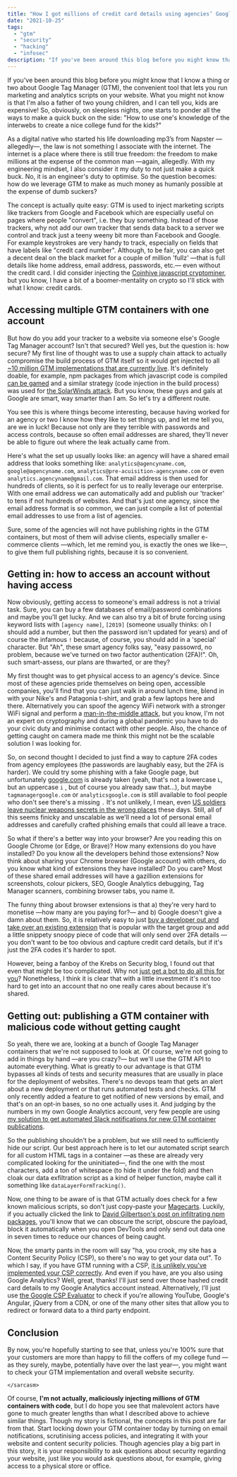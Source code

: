 ```yaml
---
title: "How I got millions of credit card details using agencies’ Google Tag Manager (GTM) accounts"
date: "2021-10-25"
tags: 
  - "gtm"
  - "security"
  - "hacking"
  - "infosec"
description: "If you've been around this blog before you might know that I know a thing or two about Google Tag Manager (GTM), the convenient tool that lets you run marketing and analytics scripts on your website. What you might not know is that I'm also a father of two young children, and I can tell you, kids are expensive! So, obviously, on sleepless nights, one starts to ponder all the ways to make a quick buck on the side: 'How to use one's knowledge of the interwebs to create a nice college fund for the kids?'" 
---
```

If you've been around this blog before you might know that I know a thing or two about Google Tag Manager (GTM), the convenient tool that lets you run marketing and analytics scripts on your website. What you might not know is that I'm also a father of two young children, and I can tell you, kids are expensive! So, obviously, on sleepless nights, one starts to ponder all the ways to make a quick buck on the side: "How to use one's knowledge of the interwebs to create a nice college fund for the kids?"

As a digital native who started his life downloading mp3’s from Napster —allegedly—, the law is not something I associate with the internet. The internet is a place where there is still true freedom: the freedom to make millions at the expense of the common man —again, allegedly. With my engineering mindset, I also consider it my duty to not just make a quick buck. No, it is an engineer's duty to optimise. So the question becomes: how do we leverage GTM to make as much money as humanly possible at the expense of dumb suckers?

The concept is actually quite easy: GTM is used to inject marketing scripts like trackers from Google and Facebook which are especially useful on pages where people "convert", i.e. they buy something. Instead of those trackers, why not add our own tracker that sends data back to a server we control and track just a teeny weeny bit more than Facebook and Google. For example keystrokes are very handy to track, especially on fields that have labels like "credit card number". Although, to be fair, you can also get a decent deal on the black market for a couple of million 'fullz' —that is full details like home address, email address, passwords, etc.— even without the credit card. I did consider injecting the [Coinhive javascript cryptominer](https://krebsonsecurity.com/2018/03/who-and-what-is-coinhive/), but you know, I have a bit of a boomer-mentality on crypto so I'll stick with what I know: credit cards. 

## Accessing multiple GTM containers with one account

But how do you add your tracker to a website via someone else's Google Tag Manager account? Isn't that secured? Well yes, but the question is: how secure? My first line of thought was to use a supply chain attack to actually compromise the build process of GTM itself so it would get injected to all [~10 million GTM implementations that are currently live](https://trends.builtwith.com/widgets/Google-Tag-Manager). It's definitely doable, for example, npm packages from which javascript code is compiled [can be gamed](https://medium.com/hackernoon/im-harvesting-credit-card-numbers-and-passwords-from-your-site-here-s-how-9a8cb347c5b5) and a similar strategy (code injection in the build process) was used for [the SolarWinds attack](https://krebsonsecurity.com/2020/12/solarwinds-hack-could-affect-18k-customers/).  But you know, these guys and gals at Google are smart, way smarter than I am. So let's try a different route.

You see this is where things become interesting, because having worked for an agency or two I know how they like to set things up, and let me tell you, are we in luck! Because not only are they terrible with passwords and access controls, because so often email addresses are shared, they'll never be able to figure out where the leak actually came from.

Here's what the set up usually looks like: an agency will have a shared email address that looks something like: `analytics@agencyname.com`, `google@agencyname.com`, `analytics@pre-acuisition-agencyname.com` or even `analytics.agencyname@gmail.com`. That email address is then used for hundreds of clients, so it is perfect for us to really leverage our enterprise. With one email address we can automatically add and publish our 'tracker' to tens if not hundreds of websites. And that's just one agency, since the email address format is so common, we can just compile a list of potential email addresses to use from a list of agencies. 

Sure, some of the agencies will not have publishing rights in the GTM containers, but most of them will advise clients, especially smaller e-commerce clients —which, let me remind you, is exactly the ones we like—, to give them full publishing rights, because it is so convenient.

## Getting in: how to access an account without having access

Now obviously, getting access to someone's email address is not a trivial task. Sure, you can buy a few databases of email/password combinations and maybe you'll get lucky. And we can also try a bit of brute forcing using keyword lists with `[agency name]`, `[2019]` (someone usually thinks: oh I should add a number, but then the password isn't updated for years) and of course the infamous `!` because, of course, you should add in a 'special' character. But "Ah", these smart agency folks say, "easy passowrd, no problem, because we've turned on two factor authentication (2FA)!". Oh, such smart-assess, our plans are thwarted, or are they? 

My first thought was to get physical access to an agency's device. Since most of these agencies pride themselves on being open, accessible companies, you'll find that you can just walk in around lunch time, blend in with your Nike's and Patagonia t-shirt, and grab a few laptops here and there. Alternatively you can spoof the agency WiFi network with a stronger WiFi signal and perform a [man-in-the-middle attack](https://en.wikipedia.org/wiki/Man-in-the-middle_attack), but you know, I'm not an expert on cryptography and during a global pandemic you have to do your civic duty and minimise contact with other people. Also, the chance of getting caught on camera made me think this might not be the scalable solution I was looking for. 

So, on second thought I decided to just find a way to capture 2FA codes from agency employees (the passwords are laughably easy, but the 2FA is harder). We could try some phishing with a fake Google page, but unfortunately [googIe.com](http://googIe.com) is already taken (yeah, that's not a lowercase `L`, but an uppercase `i` , but of course you already saw that...), but maybe `tagmanagergoogle.com` or `analyticsgoogle.com` is still available to fool people who don't see there's a missing `.` It's not unlikely, I mean, even [US soldiers leave nuclear weapons secrets in the wrong places](https://www.bellingcat.com/news/2021/05/28/us-soldiers-expose-nuclear-weapons-secrets-via-flashcard-apps/) these days. Still, all of this seems finicky and unscalable as we'll need a lot of personal email addresses and carefully crafted phishing emails that could all leave a trace.

So what if there's a better way into your browser? Are you reading this on Google Chrome (or Edge, or Brave)? How many extensions do you have installed? Do you know all the developers behind those extensions? Now think about sharing your Chrome browser (Google account) with others, do you know what kind of extensions they have installed? Do you care? Most of these shared email addresses will have a gazillion extensions for screenshots, colour pickers, SEO, Google Analytics debugging, Tag Manager scanners, combining browser tabs, you name it. 

The funny thing about browser extensions is that a) they're very hard to monetise —how many are you paying for?— and b) Google doesn't give a damn about them. So, it is relatively easy to just [buy a developer out and take over an existing extension](https://krebsonsecurity.com/2021/03/is-your-browser-extension-a-botnet-backdoor/) that is popular with the target group and add a little snippety snoopy piece of code that will only send over 2FA details —you don't want to be too obvious and capture credit card details, but if it's just the 2FA codes it's harder to spot.

However, being a fanboy of the Krebs on Security blog, I found out that even that might be too complicated. Why not [just get a bot to do all this for you](https://krebsonsecurity.com/2021/09/the-rise-of-one-time-password-interception-bots/)? Nonetheless, I think it is clear that with a little investment it's not too hard to get into an account that no one really cares about because it's shared.

## Getting out: publishing a GTM container with malicious code without getting caught

So yeah, there we are, looking at a bunch of Google Tag Manager containers that we're not supposed to look at. Of course, we're not going to add in things by hand —are you crazy?— but we'll use the GTM API to automate everything. What is greatly to our advantage is that GTM bypasses all kinds of tests and security measures that are usually in place for the deployment of websites. There's no devops team that gets an alert about a new deployment or that runs automated tests and checks. GTM only recently added a feature to get notified of new versions by email, and that's on an opt-in bases, so no one actually uses it. And judging by the numbers in my own Google Analytics account, very few people are using [my solution to get automated Slack notifications for new GTM container publications](https://www.dumky.net/posts/monitor-google-tag-manager-version-status-and-send-notifications-to-slack-the-easy-way-zapier-and-hard-way-gcp/).

So the publishing shouldn't be a problem, but we still need to sufficiently hide our script. Our best approach here is to let our automated script search for all custom HTML tags in a container —as these are already very complicated looking for the uninitiated—, find the one with the most characters, add a ton of whitespace (to hide it under the fold) and then cloak our data exfiltration script as a kind of helper function, maybe call it something like `dataLayerFormTracking()`. 

Now, one thing to be aware of is that GTM actually does check for a few known malicious scripts, so don't just copy-paste your [Magecarts](https://en.wikipedia.org/wiki/Web_skimming#Magecart). Luckily, if you actually clicked the link to [David Gilbertson's post on infiltrating npm packages](https://medium.com/hackernoon/im-harvesting-credit-card-numbers-and-passwords-from-your-site-here-s-how-9a8cb347c5b5), you'll know that we can obscure the script, obscure the payload, block it automatically when you open DevTools and only send out data one in seven times to reduce our chances of being caught.

Now, the smarty pants in the room will say "ha, you crook, my site has a Content Security Policy (CSP), so there's no way to get your data out". To which I say, if you have GTM running with a CSP, [it is unlikely you've implemented your CSP correctly](https://www.dumky.net/posts/using-gtm-with-a-content-security-policy-csp-and-impress-your-devops-team-in-the-process/). And even if you have, are you also using Google Analytics? Well, great, thanks! I'll just send over those hashed credit card details to my Google Analytics account instead. Alternatively, I'll just use [the Google CSP Evaluator](https://csp-evaluator.withgoogle.com/) to check if you're allowing YouTube, Google's Angular, jQuery from a CDN, or one of the many other sites that allow you to redirect or forward data to a third party endpoint. 

## Conclusion

By now, you're hopefully starting to see that, unless you're 100% sure that your customers are more than happy to fill the coffers of my college fund —as they surely, maybe, potentially have over the last year—, you might want to check your GTM implementation and overall website security. 

`</sarcasm>`

Of course, **I'm not actually, maliciously injecting millions of GTM containers with code**, but I do hope you see that malevolent actors have gone to much greater lengths than what I described above to achieve similar things. Though my story is fictional, the concepts in this post are far from that. Start locking down your GTM container today by turning on email notifications, scrutinising access policies, and integrating it with your website and content security policies. Though agencies play a big part in this story, it is your responsibility to ask questions about security regarding your website, just like you would ask questions about, for example, giving access to a physical store or office.